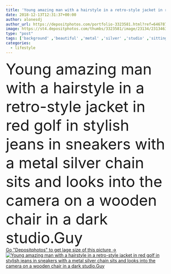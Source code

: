```yaml
---
title: 'Young amazing man with a hairstyle in a retro-style jacket in red golf in stylish jeans in sneakers with a metal silver chain sits and looks into the camera on a wooden chair in a dark studio.Guy'
date: 2018-12-13T12:31:37+00:00
author: alonesdj
author_url: https://depositphotos.com/portfolio-3323581.html?ref=64678756
image: https://st4.depositphotos.com/thumbs/3323581/image/23134/231346378/api_thumb_450.jpg?forcejpeg=true
type: "post"
tags: ['background' ,'beautiful' ,'metal' ,'silver' ,'studio' ,'sitting' ,'young' ,'clothing' ,'beauty' ,'model' ,'caucasian' ,'hair' ,'wooden' ,'youth' ,'chair' ,'man' ,'european' ,'black' ,'dark' ,'style' ,'retro' ,'vintage' ,'leather' ,'fashion' ,'clock' ,'modern' ,'wall' ,'stylish' ,'lifestyle' ,'chain' ,'room' ,'hairstyle' ,'pants' ,'indoors' ,'american' ,'trendy' ,'rock' ,'clothes' ,'guy' ,'attractive' ,'casual' ,'handsome' ,'posing' ,'shoes' ,'sneakers' ,'jacket' ,'fashionable' ,'golf' ,'burgundy' ,'hipster' ]
categories: 
  - lifestyle
---
```

<div aling="center">
            <font size="60"> Young amazing man with a hairstyle in a retro-style jacket in red golf in stylish jeans in sneakers with a metal silver chain sits and looks into the camera on a wooden chair in a dark studio.Guy</font>   
</div>
<div>
    <a href='https://st4.depositphotos.com/thumbs/3323581/image/23134/231346378/api_thumb_450.jpg?forcejpeg=true?ref=64678756' target=_blank > Go "Depositphotos" to get lage size of this picture ->
        <img href='https://st4.depositphotos.com/thumbs/3323581/image/23134/231346378/api_thumb_450.jpg?forcejpeg=true?ref=64678756' src='https://st4.depositphotos.com/3323581/23134/i/950/depositphotos_231346378-stock-photo-young-amazing-man-hairstyle-retro.jpg?forcejpeg=true' alt='Young amazing man with a hairstyle in a retro-style jacket in red golf in stylish jeans in sneakers with a metal silver chain sits and looks into the camera on a wooden chair in a dark studio.Guy' >
    </a>
</div>
